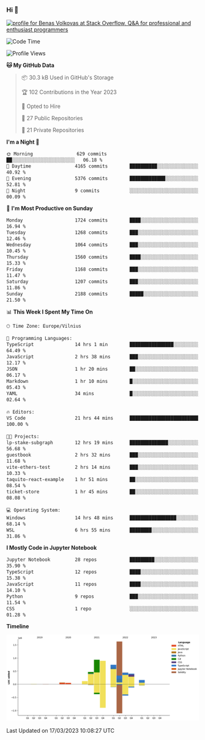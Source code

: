 ### Hi 👋
<a href="https://stackoverflow.com/users/14954249/benas-volkovas"><img src="https://stackoverflow.com/users/flair/14954249.png?theme=dark" width="208" height="58" alt="profile for Benas Volkovas at Stack Overflow, Q&amp;A for professional and enthusiast programmers" title="profile for Benas Volkovas at Stack Overflow, Q&amp;A for professional and enthusiast programmers"></a>

<!--START_SECTION:waka-->
![Code Time](http://img.shields.io/badge/Code%20Time-1%2C332%20hrs%203%20mins-blue)

![Profile Views](http://img.shields.io/badge/Profile%20Views-0-blue)

**🐱 My GitHub Data** 

> 📦 30.3 kB Used in GitHub's Storage 
 > 
> 🏆 102 Contributions in the Year 2023
 > 
> 💼 Opted to Hire
 > 
> 📜 27 Public Repositories 
 > 
> 🔑 21 Private Repositories 
 > 
**I'm a Night 🦉** 

```text
🌞 Morning                629 commits         ██░░░░░░░░░░░░░░░░░░░░░░░   06.18 % 
🌆 Daytime                4165 commits        ██████████░░░░░░░░░░░░░░░   40.92 % 
🌃 Evening                5376 commits        █████████████░░░░░░░░░░░░   52.81 % 
🌙 Night                  9 commits           ░░░░░░░░░░░░░░░░░░░░░░░░░   00.09 % 
```
📅 **I'm Most Productive on Sunday** 

```text
Monday                   1724 commits        ████░░░░░░░░░░░░░░░░░░░░░   16.94 % 
Tuesday                  1268 commits        ███░░░░░░░░░░░░░░░░░░░░░░   12.46 % 
Wednesday                1064 commits        ███░░░░░░░░░░░░░░░░░░░░░░   10.45 % 
Thursday                 1560 commits        ████░░░░░░░░░░░░░░░░░░░░░   15.33 % 
Friday                   1168 commits        ███░░░░░░░░░░░░░░░░░░░░░░   11.47 % 
Saturday                 1207 commits        ███░░░░░░░░░░░░░░░░░░░░░░   11.86 % 
Sunday                   2188 commits        █████░░░░░░░░░░░░░░░░░░░░   21.50 % 
```


📊 **This Week I Spent My Time On** 

```text
🕑︎ Time Zone: Europe/Vilnius

💬 Programming Languages: 
TypeScript               14 hrs 1 min        ████████████████░░░░░░░░░   64.49 % 
JavaScript               2 hrs 38 mins       ███░░░░░░░░░░░░░░░░░░░░░░   12.17 % 
JSON                     1 hr 20 mins        ██░░░░░░░░░░░░░░░░░░░░░░░   06.17 % 
Markdown                 1 hr 10 mins        █░░░░░░░░░░░░░░░░░░░░░░░░   05.43 % 
YAML                     34 mins             █░░░░░░░░░░░░░░░░░░░░░░░░   02.64 % 

🔥 Editors: 
VS Code                  21 hrs 44 mins      █████████████████████████   100.00 % 

🐱‍💻 Projects: 
lp-stake-subgraph        12 hrs 19 mins      ██████████████░░░░░░░░░░░   56.68 % 
guestbook                2 hrs 32 mins       ███░░░░░░░░░░░░░░░░░░░░░░   11.68 % 
vite-ethers-test         2 hrs 14 mins       ███░░░░░░░░░░░░░░░░░░░░░░   10.33 % 
taquito-react-example    1 hr 51 mins        ██░░░░░░░░░░░░░░░░░░░░░░░   08.54 % 
ticket-store             1 hr 45 mins        ██░░░░░░░░░░░░░░░░░░░░░░░   08.08 % 

💻 Operating System: 
Windows                  14 hrs 48 mins      █████████████████░░░░░░░░   68.14 % 
WSL                      6 hrs 55 mins       ████████░░░░░░░░░░░░░░░░░   31.86 % 
```

**I Mostly Code in Jupyter Notebook** 

```text
Jupyter Notebook         28 repos            █████████░░░░░░░░░░░░░░░░   35.90 % 
TypeScript               12 repos            ████░░░░░░░░░░░░░░░░░░░░░   15.38 % 
JavaScript               11 repos            ████░░░░░░░░░░░░░░░░░░░░░   14.10 % 
Python                   9 repos             ███░░░░░░░░░░░░░░░░░░░░░░   11.54 % 
CSS                      1 repo              ░░░░░░░░░░░░░░░░░░░░░░░░░   01.28 % 
```



**Timeline**

![Lines of Code chart](https://raw.githubusercontent.com/BenasVolkovas/BenasVolkovas/main/assets/bar_graph.png)


 Last Updated on 17/03/2023 10:08:27 UTC
<!--END_SECTION:waka-->
